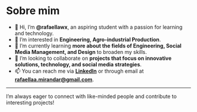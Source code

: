 # Sobre mim

- 👋 Hi, I’m **@rafaellawx**, an aspiring student with a passion for learning and technology.
- 👀 I’m interested in **Engineering, Agro-industrial Production**.
- 🌱 I’m currently learning **more about the fields of Engineering, Social Media Management, and Design** to broaden my skills.
- 💞️ I’m looking to collaborate on **projects that focus on innovative solutions, technology, and social media strategies**.
- 📫 You can reach me via **[LinkedIn](www.linkedin.com/in/rafaella-miranda-rg1)** or through email at **rafaellaa.mirandar@gmail.com**.

---

I’m always eager to connect with like-minded people and contribute to interesting projects!
